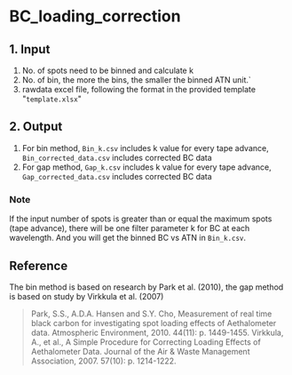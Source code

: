 # BC_loading_correction

## 1. Input

1) No. of spots need to be binned and calculate k 
2) No. of bin, the more the bins, the smaller the binned ATN unit.`
3) rawdata excel file, following the format in the provided template "`template.xlsx`"


## 2. Output
1) For bin method, `Bin_k.csv` includes k value for every tape advance, `Bin_corrected_data.csv` includes corrected BC data
2) For gap method, `Gap_k.csv` includes k value for every tape advance, `Gap_corrected_data.csv` includes corrected BC data

### Note

 If the input number of spots is greater than or equal the maximum spots (tape advance), there will be one filter parameter k for BC at each wavelength. 
 And you will get the binned BC vs ATN in `Bin_k.csv`.
 
 
## Reference
 
 The bin method is based on research by Park et al. (2010), the gap method is based on study by Virkkula et al. (2007)

>Park, S.S., A.D.A. Hansen and S.Y. Cho, Measurement of real time black carbon for investigating spot loading effects of Aethalometer data. Atmospheric Environment, 2010. 44(11): p. 1449-1455.
>Virkkula, A., et al., A Simple Procedure for Correcting Loading Effects of Aethalometer Data. Journal of the Air & Waste Management Association, 2007. 57(10): p. 1214-1222.
